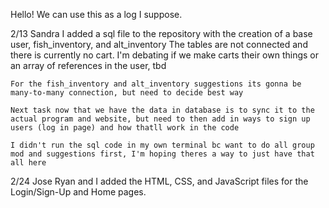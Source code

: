 Hello! We can use this as a log I suppose.

2/13 Sandra
    I added a sql file to the repository with the creation of a base user, fish_inventory, and alt_inventory
    The tables are not connected and there is currently no cart. I'm debating if we make carts their own things or an array of references in the user, tbd

    For the fish_inventory and alt_inventory suggestions its gonna be many-to-many connection, but need to decide best way

    Next task now that we have the data in database is to sync it to the actual program and website, but need to then add in ways to sign up users (log in page) and how thatll work in the code

    I didn't run the sql code in my own terminal bc want to do all group mod and suggestions first, I'm hoping theres a way to just have that all here

2/24 Jose
    Ryan and I added the HTML, CSS, and JavaScript files for the Login/Sign-Up and Home pages.
